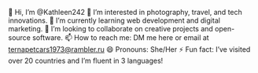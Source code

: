 👋 Hi, I’m @Kathleen242
👀 I’m interested in photography, travel, and tech innovations.
🌱 I’m currently learning web development and digital marketing.
💞️ I’m looking to collaborate on creative projects and open-source software.
📫 How to reach me: DM me here or email at ternapetcars1973@rambler.ru
😄 Pronouns: She/Her
⚡ Fun fact: I’ve visited over 20 countries and I’m fluent in 3 languages!

<!---
Kathleen242/Kathleen242 is a ✨ special ✨ repository because its `README.md` (this file) appears on your GitHub profile.
You can click the Preview link to take a look at your changes.
--->
